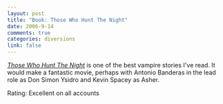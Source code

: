 ```yaml
--- 
layout: post
title: "Book: Those Who Hunt The Night"
date: 2006-9-14
comments: true
categories: diversions
link: false
---
```

<i><a href="http://www.amazon.com/Those-Hunt-Night-Barbara-Hambly/dp/0345361326/sr=8-1/qid=1158235930/ref=pd_bbs_1/103-8238334-6486205?ie=UTF8&s=books" title="Those Who Hunt The Night">Those Who Hunt The Night</a></i> is one of the best vampire stories I've read. It would make a fantastic movie, perhaps with Antonio Banderas in the lead role as Don Simon Ysidro and Kevin Spacey as Asher.

Rating: Excellent on all accounts
